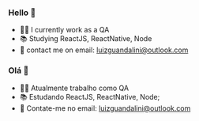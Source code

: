 ### Hello 👋

- 🧑‍💻 I currently work as a QA
- 📚 Studying ReactJS, ReactNative, Node
- 📧 contact me on email: luizguandalini@outlook.com

### Olá 👋

- 🧑‍💻 Atualmente trabalho como QA
- 📚 Estudando ReactJS, ReactNative, Node;
- 📧 Contate-me no email: luizguandalini@outlook.com



